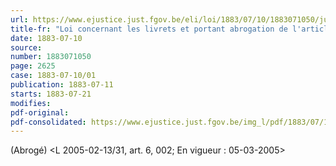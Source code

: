 ```yaml
---
url: https://www.ejustice.just.fgov.be/eli/loi/1883/07/10/1883071050/justel
title-fr: "Loi concernant les livrets et portant abrogation de l'article 1781 du Code civil."
date: 1883-07-10
source:
number: 1883071050
page: 2625
case: 1883-07-10/01
publication: 1883-07-11
starts: 1883-07-21
modifies:
pdf-original:
pdf-consolidated: https://www.ejustice.just.fgov.be/img_l/pdf/1883/07/10/1883071050_F.pdf
---
```


(Abrogé) <L 2005-02-13/31, art. 6, 002;  En vigueur :  05-03-2005>
